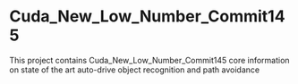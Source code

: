 # Cuda_New_Low_Number_Commit145
This project contains Cuda_New_Low_Number_Commit145 core information on state of the art auto-drive object recognition and path avoidance
